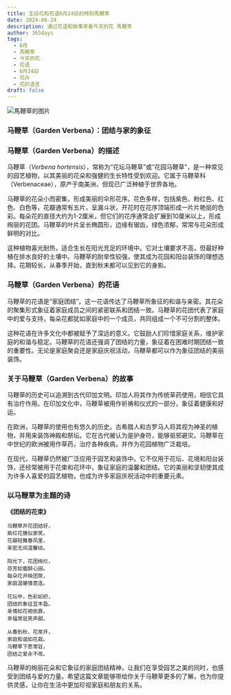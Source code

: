 ```yaml
---
title: 生日花和花语6月24日的特别馬鞭草
date: 2024-06-24
description: 通过花语和故事来看今天的花 馬鞭草
author: 365days
tags:
  - 6月
  - 馬鞭草
  - 今天的花
  - 花语
  - 6月24日
  - 花卉
  - 花的语言
draft: false
---
```



![馬鞭草的图片](https://cdn.pixabay.com/photo/2015/05/07/07/58/flowers-756181_1280.jpg#center#center)


### 马鞭草（Garden Verbena）：团结与家的象征

### 马鞭草（Garden Verbena）的描述

马鞭草（*Verbena hortensis*），常称为“花坛马鞭草”或“花园马鞭草”，是一种常见的园艺植物，以其美丽的花朵和强健的生长特性受到欢迎。它属于马鞭草科（Verbenaceae），原产于南美洲，但现已广泛种植于世界各地。

马鞭草的花朵小而密集，形成美丽的伞形花序。花色多样，包括紫色、粉红色、红色、白色等，花瓣通常有五片，呈漏斗状，开花时在花序顶端形成一片片艳丽的色彩。每朵花的直径大约为1-2厘米，但它们的花序通常会扩展到10厘米以上，形成绚丽的花团。马鞭草的叶片呈长椭圆形，边缘有锯齿，绿色浓郁，常常与花朵形成鲜明的对比。

这种植物喜光耐热，适合生长在阳光充足的环境中。它对土壤要求不高，但最好种植在排水良好的土壤中。马鞭草的耐旱性较强，使其成为花园和阳台装饰的理想选择。花期较长，从春季开始，直到秋末都可以见到它的身影。

### 马鞭草（Garden Verbena）的花语

马鞭草的花语是“家庭团结”。这一花语传达了马鞭草所象征的和谐与亲密。其花朵的聚集形式象征着家庭成员之间的紧密联系和团结一致。马鞭草的花团代表了家庭中的爱与支持，每朵花都犹如家庭中的一个成员，共同组成一个不可分割的整体。

这种花语在许多文化中都被赋予了深远的意义。它鼓励人们珍惜家庭关系，维护家庭的和谐与稳定。马鞭草的花语还强调了团结的力量，象征着在困难时期团结一致的重要性。无论是家庭聚会还是家庭庆祝活动，马鞭草都可以作为象征团结的美丽装饰。

### 关于马鞭草（Garden Verbena）的故事

马鞭草的历史可以追溯到古代印加文明。印加人将其作为传统草药使用，相信它具有治疗作用。在印加文化中，马鞭草被用作祈祷和仪式的一部分，象征着健康和好运。

在欧洲，马鞭草的使用也有悠久的历史。古希腊人和古罗马人将其视为神圣的植物，并用来装饰神殿和祭坛。它在古代被认为是护身符，能够驱邪避灾。马鞭草在中世纪的欧洲被用作草药，治疗各种疾病，并作为花园植物广泛栽培。

在现代，马鞭草仍然被广泛应用于园艺和装饰中。它不仅用于花坛、花境和阳台装饰，还经常被用于花束和花环中，象征家庭的温馨和团结。它的美丽和坚韧使其成为许多人喜爱的园艺植物，也成为许多家庭庆祝活动中的重要元素。

### 以马鞭草为主题的诗

**《团结的花束》**

	马鞭草开花团结好，  
	紫红花簇似家笑。  
	花瓣轻舞春风里，  
	亲密无间温馨绕。
	
	阳光下，花团绚烂，  
	芬芳如蜜醉心田。  
	每朵花开映团聚，  
	家庭温暖情意连。
	
	花坛中，色彩如织，  
	团结的象征显丰盈。  
	亲情如花相依靠，  
	幸福常驻笑声甜。
	
	从春到秋，花常开，  
	家庭和谐如花栽。  
	马鞭草下愿常驻，  
	团结之爱永不改。

马鞭草的绚丽花朵和它象征的家庭团结精神，让我们在享受园艺之美的同时，也感受到团结与爱的力量。希望这篇文章能够带给你关于马鞭草更多的了解，也为你提供灵感，让你在生活中更加珍视家庭和朋友的关系。

